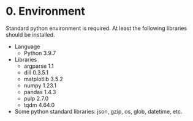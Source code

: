 # 0. Environment

Standard python environment is required. At least the following libraries should be installed.

- Language
  - Python 3.9.7
- Libraries
  - argparse 1.1
  - dill 0.3.5.1
  - matplotlib 3.5.2
  - numpy 1.23.1
  - pandas 1.4.3
  - pulp 2.7.0
  - tqdm 4.64.0
- Some python standard libraries: json, gzip, os, glob, datetime, etc.